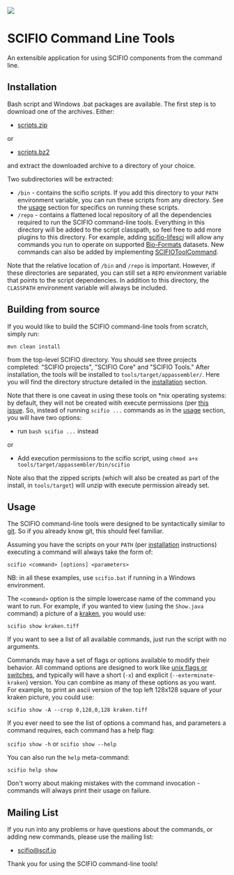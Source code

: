 [![](http://jenkins.imagej.net/job/SCIFIO-CLI/lastBuild/badge/icon)](http://jenkins.imagej.net/job/SCIFIO-CLI/)

SCIFIO Command Line Tools
=========================

An extensible application for using SCIFIO components from the command line.

Installation
------------

Bash script and Windows .bat packages are available. The first step is to download one of the archives. Either:

* [scripts.zip](http://jenkins.imagej.net/view/SCIFIO/job/SCIFIO/lastSuccessfulBuild/artifact/tools/target/scifio-tools-0.7.4-SNAPSHOT-scripts.zip)

or

* [scripts.bz2](http://jenkins.imagej.net/view/SCIFIO/job/SCIFIO/lastSuccessfulBuild/artifact/tools/target/scifio-tools-0.7.4-SNAPSHOT-scripts.tar.bz2)

and extract the downloaded archive to a directory of your choice.

Two subdirectories will be extracted:

* ```/bin``` - contains the scifio scripts. If you add this directory to your ```PATH``` environment variable, you can run these scripts from any directory. See the [usage](#usage) section for specifics on running these scripts.
* ```/repo``` - contains a flattened local repository of all the dependencies required to run the SCIFIO command-line tools. Everything in this directory will be added to the script classpath, so feel free to add more plugins to this directory. For example, adding [scifio-lifesci](https://github.com/scifio/scifio-lifesci) will allow any commands you run to operate on supported [Bio-Formats](http://www.openmicroscopy.org/site/products/bio-formats) datasets. New commands can also be added by implementing [SCIFIOToolCommand](https://github.com/scifio/scifio/blob/master/tools/src/main/java/io/scif/tools/SCIFIOToolCommand.java).

Note that the relative location of ```/bin``` and ```/repo``` is important. However, if these directories are separated, you can still set a ```REPO``` environment variable that points to the script dependencies. In addition to this directory, the ```CLASSPATH``` environment variable will always be included.

Building from source
--------------------

If you would like to build the SCIFIO command-line tools from scratch, simply run:

  ```mvn clean install```

from the top-level SCIFIO directory. You should see three projects completed: "SCIFIO projects", "SCIFIO Core" and "SCIFIO Tools." After installation, the tools will be installed to ```tools/target/appassembler/```. Here you will find the directory structure detailed in the [installation](#installation) section.

Note that there is one caveat in using these tools on *nix operating systems: by default, they will not be created witih execute permissions (per [this issue](http://jira.codehaus.org/browse/MAPPASM-54). So, instead of running ```scifio ...``` commands as in the [usage](#usage) section, you will have two options:

* run ```bash scifio ...``` instead

or

* Add execution permissions to the scifio script, using ```chmod a+x tools/target/appassembler/bin/scifio```

Note also that the zipped scripts (which will also be created as part of the install, in ```tools/target```) will unzip with execute permission already set.

Usage
-----

The SCIFIO command-line tools were designed to be syntactically similar to [git](http://git-scm.com/docs/gittutorial). So if you already know git, this should feel familiar.

Assuming you have the scripts on your ```PATH``` (per [installation](#installation) instructions) executing a command will always take the form of:

  ```scifio <command> [options] <parameters>```

NB: in all these examples, use ```scifio.bat``` if running in a Windows environment.

The ```<command>``` option is the simple lowercase name of the command you want to run. For example, if you wanted to view (using the ```Show.java``` command) a picture of a [kraken](http://en.wikipedia.org/wiki/Kraken), you would use:

  ```scifio show kraken.tiff```

If you want to see a list of all available commands, just run the script with no arguments.

Commands may have a set of flags or options available to modify their behavior. All command options are designed to work like [unix flags or switches](http://www.cs.bu.edu/teaching/unix/reference/vocab.html#flag), and typically will have a short (```-x```) and explicit (```--exterminate-kraken```) version. You can combine as many of these options as you want. For example, to print an ascii version of the top left 128x128 square of your kraken picture, you could use:

  ```scifio show -A --crop 0,128,0,128 kraken.tiff```

If you ever need to see the list of options a command has, and parameters a command requires, each command has a help flag:

  ```scifio show -h``` or ```scifio show --help```

You can also run the ```help``` meta-command:

  ```scifio help show```

Don't worry about making mistakes with the command invocation - commands will always print their usage on failure.

Mailing List
------------

If you run into any problems or have questions about the commands, or adding new commands, please use the mailing list:

* [scifio@scif.io](http://scif.io/mailman/listinfo/scifio)

Thank you for using the SCIFIO command-line tools!
